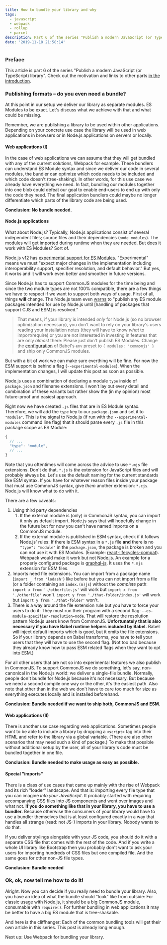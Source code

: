 ```yaml
---
title: How to bundle your library and why
tags:
  - javascript
  - webpack
  - rollup
  - parcel
description: Part 6 of the series "Publish a modern JavaScript (or TypeScript) library". At this point in our setup we deliver our library as separate modules. ES Modules to be exact. Let's discuss what we achieve with that and what could be missing.
date: '2019-11-18 21:58:14'
---
```



### Preface

This article is part 6 of the series "Publish a modern JavaScript (or TypeScript) library". Check out the motivation and links to other parts [in the introduction](http://tobias-barth.net/blog/2019/07/Publish-a-modern-JavaScript-or-TypeScript-library/).

### Publishing formats – do you even need a bundle?

At this point in our setup we deliver our library as separate modules. ES Modules to be exact. Let's discuss what we achieve with that and what could be missing.

Remember, we are publishing a library to be used within other applications. Depending on your concrete use case the library will be used in web applications in browsers or in Node.js applications on servers or locally.

#### Web applications (I)

In the case of web applications we can assume that they will get bundled with any of the current solutions, Webpack for example. These bundlers can understand ES Module syntax and since we deliver our code in several modules, the bundler can optimize which code needs to be included and which code doesn't (tree-shaking). In other words, for this use case we already have everything we need. In fact, bundling our modules together into one blob could defeat our goal to enable end-users to end up with only the code they need. The final application bundlers could maybe no longer differentiate which parts of the library code are being used.

**Conclusion: No bundle needed.**

#### Node.js applications

What about Node.js? Typically, Node.js applications consist of several independent files; source files and their dependencies (`node_modules`). The modules will get imported during runtime when they are needed. But does it work with ES Modules? Sort of.

Node.js v12 has [experimental support for ES Modules](https://nodejs.org/dist/latest-v12.x/docs/api/esm.html). "Experimental" means we must "expect major changes in the implementation including interoperability support, specifier resolution, and default behavior." But yes, it works and it will work even better and smoother in future versions.

Since Node.js has to support CommonJS modules for the time being and since the two module types are not 100% compatible, there are a few things we have to respect if we want to support both ways of usage. First of all, things **will** change. The Node.js team even [warns](https://medium.com/@Node.js/announcing-a-new-experimental-modules-1be8d2d6c2ff) to "publish any ES module packages intended for use by Node.js until [handling of packages that support CJS and ESM] is resolved."

> That means, if your library is intended *only* for Node.js (so no browser optimization necessary), you don't want to rely on your library's users reading your installation notes (they will have to know *what* to import/require) or you are not interested in investing in features that are only *almost* there: Please just don't publish ES Modules. Change the [configuration](https://dev.to/4nduril/transpile-modern-language-features-with-babel-4fcp) of Babel's `env` preset to `{ modules: 'commonjs' }` and ship only CommonJS modules.

But with a bit of work we can make sure everthing will be fine. For now the ESM support is behind a flag (`--experimental-modules`). When the implementation changes, I will update this post as soon as possible.

Node.js uses a combination of declaring a module `type` inside of `package.json` and filename extensions. I won't lay out every detail and combination of these variants but rather show the (in my opinion) most future-proof and easiest approach.

Right now we have created `.js` files that are in ES Module syntax. Therefore, we will add the `type` key to our `package.json` and set it to `"module"`. This is the signal to Node.js (if run with the `--experimental-modules` command line flag) that it should parse every `.js` file in this package scope as ES Module:


```javascript
{
  // ...
  "type": "module",
  // ...
}
```

Note that you oftentimes will come across the advice to use `*.mjs` file extensions. Don't do that. `*.js` is *the* extension for JavaScript files and will probably always be. Let's use the default naming for the current standards like ESM syntax. If you have for whatever reason files inside your package that must use CommonJS syntax, give *them* another extension: `*.cjs`. Node.js will know what to do with it.

There are a few caveats:

1. Using third party dependencies
   1. If the external module is (only) in CommonJS syntax, you can import it only as default import. Node.js says that will hopefully change in the future but for now you can't have named imports on a CommonJS module.
   1. If the external module is published in ESM syntax, check if it follows Node.js' rules: If there is ESM syntax in a `*.js` file **and** there is no `"type": "module"` in the `package.json`, the package is broken and you can not use it with ES Modules. (Example: [react-lifecycles-compat](https://github.com/reactjs/react-lifecycles-compat)). Webpack would make it work but not Node.js. An example for a properly configured package is [graphql-js](https://github.com/graphql/graphql-js). It uses the `*.mjs` extension for ESM files.
1. Imports need file extensions. You can import from a package name (`import _ from 'lodash'`) like before but you can not import from a file (or a folder containing an `index.(m)js`) without the *complete* path: `import x from './otherfile.js'` will work but `import x from './otherfile'` won't. `import y from './that-folder/index.js'` will work but `import y from './that-folder'` won't.
1. There is a way around the file extension rule but you have to force your users to do it: They must run their program with a second flag: `--es-module-specifier-resolution=node`. That will restore the resolution pattern Node.js users know from CommonJS. **Unfortunately that is also necessary if you have Babel runtime helpers included by Babel.** Babel will inject default imports which is good, but it omits the file extensions. So if your library depends on Babel transforms, you have to tell your users that they will have to use the second flag. (Not too bad because they already know how to pass ESM related flags when they want to opt into ESM.)

For all other users that are not so into experimental features we also publish in CommonJS. To support CommonJS we do something, let's say, non-canonical in the Node.js world: we deliver a single-file bundle. Normally, people don't bundle for Node.js because it's not necessary. But because we need a second compile one way or the other, it's the easiest path. Also note that other than in the web we don't have to care too much for size as everything executes locally and is installed beforehand.

**Conclusion: Bundle needed if we want to ship both, CommonJS and ESM.**

#### Web applications (II)

There is another use case regarding web applications. Sometimes people want to be able to include a library by dropping a `<script>` tag into their HTML and refer to the library via a global variable. (There are also other scenarios that may need such a kind of package.) To make that possible without additional setup by the user, all of your library's code must be bundled together in one file.

**Conclusion: Bundle needed to make usage as easy as possible.**

#### Special "imports"

There is a class of use cases that came up mainly with the rise of Webpack and its rich "loader" landscape. And that is: importing every file type that you can imagine _into your JavaScript_. It probably started with requiring accompanying CSS files into JS components and went over images and what not. **If you do something like that in your library, you have to use a bundler.** Because otherwise the consumers of your library would have to use a bundler themselves that is at least configured exactly in a way that handles all strange (read: not JS-) imports in your library. Nobody wants to do that.

If you deliver stylings alongside with your JS code, you should do it with a separate CSS file that comes with the rest of the code. And if you write a whole UI library like Bootstrap then you probably don't want to ask your users for importing hundreds of CSS files but one compiled file. And the same goes for other non-JS file types.

**Conclusion: Bundle needed**

### Ok, ok, now tell me how to do it!

Alright. Now you can decide if you really need to bundle your library. Also, you have an idea of what the bundle should "look" like from outside: For classic usage with Node.js, it should be a big CommonJS module, consumable with `require()`. For further bundling in web applications it may be better to have a big ES module that is tree-shakable.

And here is the cliffhanger: Each of the common bundling tools will get their own article in this series. This post is already long enough.

Next up: Use Webpack for bundling your library.
